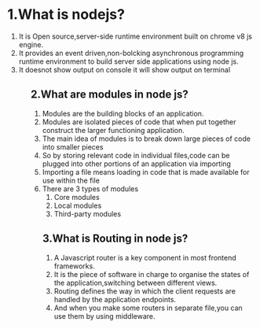 <h1>1.What is nodejs?</h1>
<ol>
<li>It is Open source,server-side runtime environment built on chrome v8 js engine.</li>
<li>It provides an event driven,non-bolcking asynchronous programming runtime environment to build server side applications using node js.</li>
<li>It doesnot show output on console it will show output on terminal</li>
<ol>

<h2>2.What are modules in node js?</h2>
<ol type="1">
<li>Modules are the building blocks of an application.</li>
<li>Modules are isolated pieces of code that when put together construct the larger functioning application.</li>
<li>The main idea of modules is to break down large pieces of code into smaller pieces</li>
<li>So by storing relevant code in individual files,code can be plugged into other portions of an application via importing</li>
<li>Importing a file means loading in code that is made available for use within the file</li>
<li>There are 3 types of modules
<ol>
<li>Core modules</li>
<li>Local modules</li>
<li>Third-party modules</li>
</ol>
</li>

<h2>3.What is Routing in node js?</h2>
<ol type="1">
<li>A Javascript router is a key component in most frontend frameworks.</li>
<li>It is the piece of software in charge to organise the states of the application,switching between different views.</li>
<li>Routing defines the way in which the client requests are handled by the application endpoints.</li>
<li>And when you make some routers in separate file,you can use them by using middleware.</li>
<ol>
